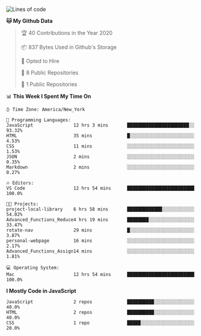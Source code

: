 <!--START_SECTION:waka-->
![Lines of code](https://img.shields.io/badge/From%20Hello%20World%20I%27ve%20Written-16606%20lines%20of%20code-blue)

**🐱 My Github Data** 

> 🏆 40 Contributions in the Year 2020
 > 
> 📦 837 Bytes Used in Github's Storage 
 > 
> 💼 Opted to Hire
 > 
> 📜 8 Public Repositories 
 > 
> 🔑 1 Public Repositories 
 > 
📊 **This Week I Spent My Time On** 

```text
⌚︎ Time Zone: America/New_York

💬 Programming Languages: 
JavaScript               12 hrs 3 mins       ███████████████████████░░   93.32% 
HTML                     35 mins             █░░░░░░░░░░░░░░░░░░░░░░░░   4.53% 
CSS                      11 mins             ░░░░░░░░░░░░░░░░░░░░░░░░░   1.53% 
JSON                     2 mins              ░░░░░░░░░░░░░░░░░░░░░░░░░   0.35% 
Markdown                 2 mins              ░░░░░░░░░░░░░░░░░░░░░░░░░   0.27%

🔥 Editors: 
VS Code                  12 hrs 54 mins      █████████████████████████   100.0%

🐱‍💻 Projects: 
project-local-library    6 hrs 58 mins       █████████████░░░░░░░░░░░░   54.02% 
Advanced_Functions_Reduce4 hrs 19 mins       ████████░░░░░░░░░░░░░░░░░   33.47% 
rotate-nav               29 mins             █░░░░░░░░░░░░░░░░░░░░░░░░   3.87% 
personal-webpage         16 mins             ░░░░░░░░░░░░░░░░░░░░░░░░░   2.17% 
Advanced_Functions_Assign14 mins             ░░░░░░░░░░░░░░░░░░░░░░░░░   1.81%

💻 Operating System: 
Mac                      12 hrs 54 mins      █████████████████████████   100.0%

```

**I Mostly Code in JavaScript** 

```text
JavaScript               2 repos             ██████████░░░░░░░░░░░░░░░   40.0% 
HTML                     2 repos             ██████████░░░░░░░░░░░░░░░   40.0% 
CSS                      1 repo              █████░░░░░░░░░░░░░░░░░░░░   20.0%

```



<!--END_SECTION:waka-->
